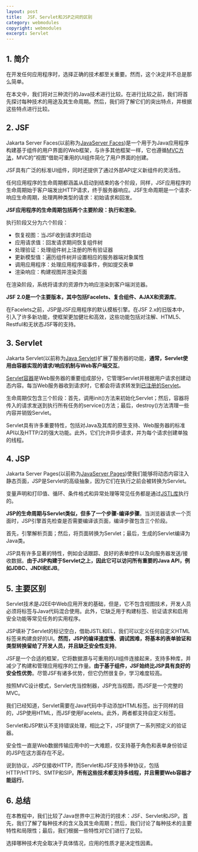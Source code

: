 ```yaml
---
layout: post
title:  JSF、Servlet和JSP之间的区别
category: webmodules
copyright: webmodules
excerpt: Servlet
---
```


## 1. 简介

在开发任何应用程序时，选择正确的技术都至关重要。然而，这个决定并不总是那么简单。

在本文中，我们将对三种流行的Java技术进行比较。在进行比较之前，我们将首先探讨每种技术的用途及其生命周期。然后，我们将了解它们的突出特点，并根据这些特点进行比较。

## 2. JSF

Jakarta Server Faces(以前称为[JavaServer Faces](https://www.baeldung.com/spring-jsf))是一个用于为Java应用程序构建基于组件的用户界面的Web框架，与许多其他框架一样，它也遵循[MVC方法](https://www.baeldung.com/mvc-servlet-jsp)，MVC的“视图”借助可重用的UI组件简化了用户界面的创建。

JSF具有广泛的标准UI组件，同时还提供了通过外部API定义新组件的灵活性。

任何应用程序的生命周期都涵盖从启动到结束的各个阶段，同样，JSF应用程序的生命周期始于客户端发出HTTP请求，终于服务器响应。JSF生命周期是一个请求-响应生命周期，处理两种类型的请求：初始请求和回发。

**JSF应用程序的生命周期包括两个主要阶段：执行和渲染**。

执行阶段又分为六个阶段：

- 恢复视图：当JSF收到请求时启动
- 应用请求值：回发请求期间恢复组件树
- 处理验证：处理组件树上注册的所有验证器
- 更新模型值：遍历组件树并设置相应的服务器端对象属性
- 调用应用程序：处理应用程序级事件，例如提交表单
- 渲染响应：构建视图并渲染页面

在渲染阶段，系统将请求的资源作为响应渲染到客户端浏览器。

**JSF 2.0是一个主要版本，其中包括Facelets、复合组件、AJAX和资源库**。

在Facelets之前，JSP是JSF应用程序的默认模板引擎。在JSF 2.x的旧版本中，引入了许多新功能，使框架更加健壮和高效，这些功能包括对注解、HTML5、Restful和无状态JSF等的支持。

## 3. Servlet

Jakarta Servlet(以前称为[Java Servlet](https://www.baeldung.com/intro-to-servlets))扩展了服务器的功能，**通常，Servlet使用由容器实现的请求/响应机制与Web客户端交互**。

[Servlet容器](https://www.baeldung.com/java-servlets-containers-intro)是Web服务器的重要组成部分，它管理Servlet并根据用户请求创建动态内容。每当Web服务器收到请求时，它都会将请求转发到[已注册的Servlet](https://www.baeldung.com/register-servlet)。

生命周期仅包含三个阶段：首先，调用init()方法来初始化Servlet；然后，容器将传入的请求发送到执行所有任务的service()方法；最后，destroy()方法清理一些内容并销毁Servlet。

Servlet具有许多重要特性，包括对Java及其库的原生支持、Web服务器的标准API以及HTTP/2的强大功能。此外，它们允许异步请求，并为每个请求创建单独的线程。

## 4. JSP

Jakarta Server Pages(以前称为[JavaServer Pages](https://www.baeldung.com/jsp))使我们能够将动态内容注入静态页面，JSP是Servlet的高级抽象，因为它们在执行之前会被转换为Servlet。

变量声明和打印值、循环、条件格式和异常处理等常见任务都是通过[JSTL库](https://www.baeldung.com/jstl)执行的。

**JSP的生命周期与Servlet类似，但多了一个步骤-编译步骤**。当浏览器请求一个页面时，JSP引擎首先检查是否需要编译该页面，编译步骤包含三个阶段。

首先，引擎解析页面；然后，将页面转换为Servlet；最后，生成的Servlet编译为Java类。

JSP具有许多显著的特性，例如会话跟踪、良好的表单控件以及向服务器发送/接收数据。**由于JSP构建于Servlet之上，因此它可以访问所有重要的Java API，例如JDBC、JNDI和EJB**。

## 5. 主要区别

Servlet技术是J2EE中Web应用开发的基础，但是，它不包含视图技术，开发人员必须将标签与Java代码混合使用。此外，它缺乏用于构建标签、验证请求和启用安全功能等常见任务的实用程序。

JSP填补了Servlet的标记空白，借助JSTL和EL，我们可以定义任何自定义HTML标签来构建良好的UI。**然而，JSP的编译速度慢、调试困难，将基本的表单验证和类型转换留给了开发人员，并且缺乏安全性支持**。

JSF是一个合适的框架，它将数据源与可重用的UI组件连接起来，支持多种库，并减少了构建和管理应用程序的工作量。**由于基于组件，JSF始终比JSP具有良好的安全性优势**。尽管JSF有诸多优势，但它仍然很复杂，学习难度较高。

按照MVC设计模式，Servlet充当控制器，JSP充当视图，而JSF是一个完整的MVC。

我们已经知道，Servlet需要在Java代码中手动添加HTML标签。出于同样的目的，JSP使用HTML，而JSF使用Facelets。此外，两者都支持自定义标签。

Servlet和JSP默认不支持错误处理，相比之下，JSF提供了一系列预定义的验证器。

安全性一直是Web数据传输应用中的一大难题，仅支持基于角色和表单身份验证的JSP在这方面存在不足。

说到协议，JSP仅接收HTTP，而Servlet和JSF支持多种协议，包括HTTP/HTTPS、SMTP和SIP。**所有这些技术都支持多线程，并且需要Web容器才能运行**。

## 6. 总结

在本教程中，我们比较了Java世界中三种流行的技术：JSF、Servlet和JSP。首先，我们了解了每种技术的含义及其生命周期；然后，我们讨论了每种技术的主要特性和局限性；最后，我们根据一些特性对它们进行了比较。

选择哪种技术完全取决于具体情况，应用的性质才是决定性因素。